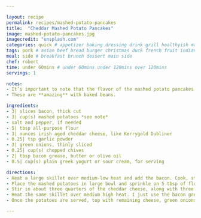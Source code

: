 ```yaml
---

layout: recipe
permalink: recipes/mashed-potato-pancakes 
title:  "Cheddar Mashed Potato Pancakes"
image: mashed-potato-pancakes.jpg 
imagecredit: "unsplash.com" 
categories: quick # appetizer baking dressing drink grill healthyish marinade oven pickling quick raw salad sandwich sauce snack soup
tags: pork # asian beef bread burger christmas duck french fruit indian italian mexican nuts pasta pork poultry rice seafood thanksgiving vegetarian
meal: side # breakfast brunch dessert main side
chef: robert 
time: under 60mins # under 60mins under 120mins over 120mins
servings: 1 

notes:
- It’s important to note that the flavor of the mashed potato pancakes depends greatly on how your mashed potatoes were made. If they are seasoned enough for eating (i.e. like you ate them with dinner a night or so ago, so they have salt, pepper, etc in them), then you don’t need to add any additional salt and pepper. If you make mashed potatoes just for these cakes, be sure to season them liberally, as you would when serving mashed potatoes.
- These are **amazing** with baked beans.

ingredients:
- 3| slices bacon, thick cut
- 3| cup(s) mashed potatoes *see note*
- salt and pepper, if needed
- 5| tbsp all-purpose flour
- 3| ounces irish aged cheddar cheese, like Kerrygold Dubliner
- 0.25| tsp garlic powder
- 3| green onions, thinly sliced
- 0.25| cup(s) chopped chives
- 2| tbsp bacon grease, butter or olive oil
- 0.5| cup(s) plain greek yogurt or sour cream, for serving

directions:
- Heat a large skillet over medium-low heat and add the bacon. Cook, stirring often, until the fat is rendered and it’s crispy. Turn the heat off under the skillet and transfer the bacon to a paper towel.
- Place the mashed potatoes in large bowl and sprinkle on 5 tbsp of flour along with the garlic powder. Mix the flour into the potatoes and if you can easily form cakes with the potatoes, you’re all set! If you still need something to bind the mixture more, add more flour 1 tablespoon at a time.
- Stir in about three quarters of the cheddar cheese, along with three quarters of the green onions and chives. You want to have a bit reserved for topping.
- Heat the same skillet over medium high heat. I just use the bacon grease that is already in the skillet, but you can remove it and use butter or oil instead. Add the potato pancakes and let them brown on each side, about 3 to 4 minutes per side. It’s important not to crowd the pan because it will be difficult to get the pancakes out without smashing them. Use a stainless spatula or something firm to lift them up and transfer them to plates.
- Once the potatoes are served, top with remaining cheese, green onions and chives. Serve with plain greek yogurt or sour cream!

--- 
```

